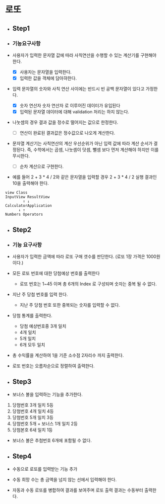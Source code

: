 # 로또

- ## Step1

- ### 기능요구사항

- 사용자가 입력한 문자열 값에 따라 사칙연산을 수행할 수 있는 계산기를 구현해야 한다.
  - [x] 사용자는 문자열을 입력한다.
  - [x] 입력한 값을 객체에 담아햐한다.
- 입력 문자열의 숫자와 사칙 연산 사이에는 반드시 빈 공백 문자열이 있다고 가정한다.
  - [x] 숫자 연산자 숫자 연산자 로 이루어진 데이터가 유입된다
  - [x] 입력된 문자열 데이터에 대해 validation 처리는 하지 않는다.
- 나눗셈의 경우 결과 값을 정수로 떨어지는 값으로 한정한다.
  - [ ] 연산이 완료된 결과값은 정수값으로 나오게 계산한다.
- 문자열 계산기는 사칙연산의 계산 우선순위가 아닌 입력 값에 따라 계산 순서가 결정된다. 즉, 수학에서는 곱셈, 나눗셈이 덧셈, 뺄셈 보다 먼저 계산해야 하지만 이를 무시한다.
  - [ ] 순차 계산으로 구현한다.
- 예를 들어 2 + 3 * 4 / 2와 같은 문자열을 입력할 경우 2 + 3 * 4 / 2 실행 결과인 10을 출력해야 한다.


```text
view Class
InputView ResultView
        ↑ ↓
CalculatorApplication    
      ↓ ↑ 
Numbers Operators
```

- ## Step2

- ### 기능 요구사항
- 사용자가 입력한 금액에 따라 로또 구매 갯수를 판단한다. (로또 1장 가격은 1000원이다.)
- 모든 로또 번호에 대한 당첨예상 번호를 출력한다
  - 로또 번호는 1~45 이며 총 6개의 Index 로 구성되며 숫자는 중복 될 수 없다.
- 지난 주 당첨 번호를 입력 한다.
  - 지난 주 당첨 번호 또한 중복되는 숫자를 입력할 수 없다.
- 당첨 통계를 출력한다.
  - 당첨 예상번호중 3개 일치
  - 4개 일치
  - 5개 일치
  - 6개 모두 일치
- 총 수익률을 계산하여 1을 기준 소수점 2자리수 까지 출력한다.
- 로또 번호는 오름차순으로 정렬하여 출력한다.


- ## Step3

- 보너스 볼을 입력하는 기능을 추가한다.
1. 당첨번호 3개 일치 5등
2. 당첨번호 4개 일치 4등
3. 당첨번호 5개 일치 3등
4. 당첨번호 5개 + 보너스 1개 일치 2등
5. 당첨본호 6새 일치 1등

- 보너스 볼은 추첨번호 6개에 포함될 수 없다.

- ## Step4 

- 수동으로 로또를 입력받는 기능 추가
- 수동 희망 수는 총 금액을 넘지 않는 선에서 입력해야 한다.
- 자동과 수동 로또를 병합하여 결과를 보여주며 로또 출력 결과는 수동부터 출력한다.